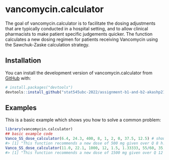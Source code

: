 
<!-- README.md is generated from README.Rmd. Please edit that file -->

# vancomycin.calculator

<!-- badges: start -->
<!-- badges: end -->

The goal of vancomycin.calculator is to facilitate the dosing
adjustments that are typically conducted in a hospital setting, and to
allow clinical pharmacists to make patient specific judgements quicker.
The function calculates a new dosing regimen for patients receiving
Vancomycin using the Sawchuk-Zaske calculation strategy.

## Installation

You can install the development version of vancomycin.calculator from
[GitHub](https://github.com/) with:

``` r
# install.packages("devtools")
devtools::install_github("stat545ubc-2022/assignment-b1-and-b2-akashp21/vancomycin.calculator")
```

## Examples

This is a basic example which shows you how to solve a common problem:

``` r
library(vancomycin.calculator)
## basic example code
Vanco_SS_dose_calculator(6.4, 24.3, 400, 8, 1, 2, 0, 37.5, 12.5) # should equal "This function recommends a new dose of 500 mg given over Q 8 h. This will produce a peak of 30.375 mg and a trough value of 8 mg"
#> [1] "This function recommends a new dose of 500 mg given over Q 8 h. This will produce a peak of 30.375 mg and a trough value of 8 mg"
Vanco_SS_dose_calculator(11.0, 22.1, 1000, 12, 1.5, 1.33333, 55/60, 35, 17.5) # should be "This function recommends a new dose of 1500 mg given over Q 12 h. This will produce a peak of 33.15 mg and a trough value of 15.2692370301831 mg"
#> [1] "This function recommends a new dose of 1500 mg given over Q 12 h. This will produce a peak of 33.15 mg and a trough value of 15.2692370301831 mg"
```
